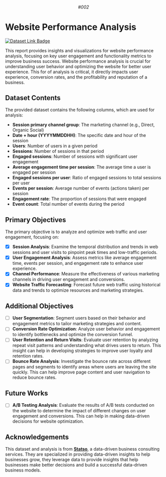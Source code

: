<div align="center">

###### #002

</div>

# Website Performance Analysis

[![Dataset Link Badge](https://img.shields.io/badge/dataset_link-website_performance_analysis-%23FFF8C9?style=for-the-badge)]()

This report provides insights and visualizations for website performance analysis, focusing on key user engagement and functionality metrics to improve business success. Website performance analysis is crucial for understanding user behavior and optimizing the website for better user experience. This for of analysis is critical, it directly impacts user experience, conversion rates, and the profitability and reputation of a business.

## Dataset Contents

The provided dataset contains the following columns, which are used for analysis:

- **Session primary channel group**: The marketing channel (e.g., Direct, Organic Social)
- **Date + hour (YYYYMMDDHH)**: The specific date and hour of the session
- **Users**: Number of users in a given period
- **Sessions**: Number of sessions in that period
- **Engaged sessions**: Number of sessions with significant user engagement
- **Average engagement time per session**: The average time a user is engaged per session
- **Engaged sessions per user**: Ratio of engaged sessions to total sessions per user
- **Events per session**: Average number of events (actions taken) per session
- **Engagement rate**: The proportion of sessions that were engaged
- **Event count**: Total number of events during the period

## Primary Objectives

The primary objective is to analyze and optimize web traffic and user engagement, focusing on:

- [x] **Session Analysis**: Examine the temporal distribution and trends in web sessions and user visits to pinpoint peak times and low-traffic periods.
- [x] **User Engagement Analysis**: Assess metrics like average engagement time, events per session, and engagement rate to enhance user experience.
- [x] **Channel Performance**: Measure the effectiveness of various marketing channels in driving user engagement and conversions.
- [x] **Website Traffic Forecasting**: Forecast future web traffic using historical data and trends to optimize resources and marketing strategies.

## Additional Objectives

- [ ] **User Segmentation**: Segment users based on their behavior and engagement metrics to tailor marketing strategies and content.
- [ ] **Conversion Rate Optimization**: Analyze user behavior and engagement to identify bottlenecks and optimize the conversion funnel.
- [ ] **User Retention and Return Visits**: Evaluate user retention by analyzing repeat visit patterns and understanding what drives users to return. This insight can help in developing strategies to improve user loyalty and retention rates.
- [ ] **Bounce Rate Analysis**: Investigate the bounce rate across different pages and segments to identify areas where users are leaving the site quickly. This can help improve page content and user navigation to reduce bounce rates. 

## Future Works

- [ ] **A/B Testing Analysis**: Evaluate the results of A/B tests conducted on the website to determine the impact of different changes on user engagement and conversions. This can help in making data-driven decisions for website optimization.

## Acknowledgements

This dataset and analysis is from **[Statso](https://statso.io/)**, a data-driven business consulting services. They are specialized in providing data-driven insights to help businesses grow, they leverage data to provide insights that help businesses make better decisions and build a successful data-driven business models.